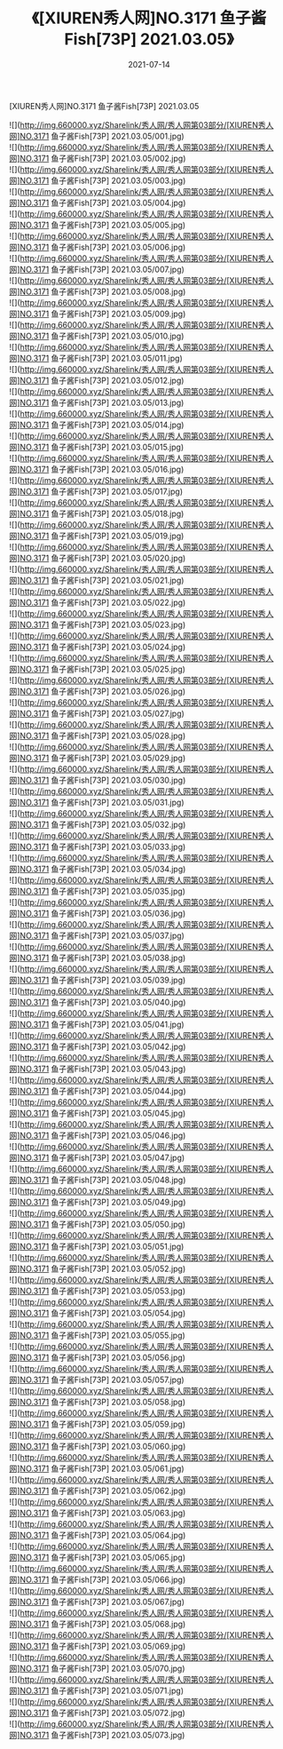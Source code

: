 ﻿---
layout: post
title:  《[XIUREN秀人网]NO.3171 鱼子酱Fish[73P] 2021.03.05》
date:   2021-07-14
img: http://img.660000.xyz/Sharelink/秀人网/秀人网第03部分/[XIUREN秀人网]NO.3171 鱼子酱Fish[73P] 2021.03.05/000.jpg
categories: [美女, 清纯, 唯美]
---

[XIUREN秀人网]NO.3171 鱼子酱Fish[73P] 2021.03.05

  ![](http://img.660000.xyz/Sharelink/秀人网/秀人网第03部分/[XIUREN秀人网]NO.3171 鱼子酱Fish[73P] 2021.03.05/001.jpg) <br> ![](http://img.660000.xyz/Sharelink/秀人网/秀人网第03部分/[XIUREN秀人网]NO.3171 鱼子酱Fish[73P] 2021.03.05/002.jpg) <br> ![](http://img.660000.xyz/Sharelink/秀人网/秀人网第03部分/[XIUREN秀人网]NO.3171 鱼子酱Fish[73P] 2021.03.05/003.jpg) <br> ![](http://img.660000.xyz/Sharelink/秀人网/秀人网第03部分/[XIUREN秀人网]NO.3171 鱼子酱Fish[73P] 2021.03.05/004.jpg) <br> ![](http://img.660000.xyz/Sharelink/秀人网/秀人网第03部分/[XIUREN秀人网]NO.3171 鱼子酱Fish[73P] 2021.03.05/005.jpg) <br> ![](http://img.660000.xyz/Sharelink/秀人网/秀人网第03部分/[XIUREN秀人网]NO.3171 鱼子酱Fish[73P] 2021.03.05/006.jpg) <br> ![](http://img.660000.xyz/Sharelink/秀人网/秀人网第03部分/[XIUREN秀人网]NO.3171 鱼子酱Fish[73P] 2021.03.05/007.jpg) <br> ![](http://img.660000.xyz/Sharelink/秀人网/秀人网第03部分/[XIUREN秀人网]NO.3171 鱼子酱Fish[73P] 2021.03.05/008.jpg) <br> ![](http://img.660000.xyz/Sharelink/秀人网/秀人网第03部分/[XIUREN秀人网]NO.3171 鱼子酱Fish[73P] 2021.03.05/009.jpg) <br> ![](http://img.660000.xyz/Sharelink/秀人网/秀人网第03部分/[XIUREN秀人网]NO.3171 鱼子酱Fish[73P] 2021.03.05/010.jpg) <br> ![](http://img.660000.xyz/Sharelink/秀人网/秀人网第03部分/[XIUREN秀人网]NO.3171 鱼子酱Fish[73P] 2021.03.05/011.jpg) <br> ![](http://img.660000.xyz/Sharelink/秀人网/秀人网第03部分/[XIUREN秀人网]NO.3171 鱼子酱Fish[73P] 2021.03.05/012.jpg) <br> ![](http://img.660000.xyz/Sharelink/秀人网/秀人网第03部分/[XIUREN秀人网]NO.3171 鱼子酱Fish[73P] 2021.03.05/013.jpg) <br> ![](http://img.660000.xyz/Sharelink/秀人网/秀人网第03部分/[XIUREN秀人网]NO.3171 鱼子酱Fish[73P] 2021.03.05/014.jpg) <br> ![](http://img.660000.xyz/Sharelink/秀人网/秀人网第03部分/[XIUREN秀人网]NO.3171 鱼子酱Fish[73P] 2021.03.05/015.jpg) <br> ![](http://img.660000.xyz/Sharelink/秀人网/秀人网第03部分/[XIUREN秀人网]NO.3171 鱼子酱Fish[73P] 2021.03.05/016.jpg) <br> ![](http://img.660000.xyz/Sharelink/秀人网/秀人网第03部分/[XIUREN秀人网]NO.3171 鱼子酱Fish[73P] 2021.03.05/017.jpg) <br> ![](http://img.660000.xyz/Sharelink/秀人网/秀人网第03部分/[XIUREN秀人网]NO.3171 鱼子酱Fish[73P] 2021.03.05/018.jpg) <br> ![](http://img.660000.xyz/Sharelink/秀人网/秀人网第03部分/[XIUREN秀人网]NO.3171 鱼子酱Fish[73P] 2021.03.05/019.jpg) <br> ![](http://img.660000.xyz/Sharelink/秀人网/秀人网第03部分/[XIUREN秀人网]NO.3171 鱼子酱Fish[73P] 2021.03.05/020.jpg) <br> ![](http://img.660000.xyz/Sharelink/秀人网/秀人网第03部分/[XIUREN秀人网]NO.3171 鱼子酱Fish[73P] 2021.03.05/021.jpg) <br> ![](http://img.660000.xyz/Sharelink/秀人网/秀人网第03部分/[XIUREN秀人网]NO.3171 鱼子酱Fish[73P] 2021.03.05/022.jpg) <br> ![](http://img.660000.xyz/Sharelink/秀人网/秀人网第03部分/[XIUREN秀人网]NO.3171 鱼子酱Fish[73P] 2021.03.05/023.jpg) <br> ![](http://img.660000.xyz/Sharelink/秀人网/秀人网第03部分/[XIUREN秀人网]NO.3171 鱼子酱Fish[73P] 2021.03.05/024.jpg) <br> ![](http://img.660000.xyz/Sharelink/秀人网/秀人网第03部分/[XIUREN秀人网]NO.3171 鱼子酱Fish[73P] 2021.03.05/025.jpg) <br> ![](http://img.660000.xyz/Sharelink/秀人网/秀人网第03部分/[XIUREN秀人网]NO.3171 鱼子酱Fish[73P] 2021.03.05/026.jpg) <br> ![](http://img.660000.xyz/Sharelink/秀人网/秀人网第03部分/[XIUREN秀人网]NO.3171 鱼子酱Fish[73P] 2021.03.05/027.jpg) <br> ![](http://img.660000.xyz/Sharelink/秀人网/秀人网第03部分/[XIUREN秀人网]NO.3171 鱼子酱Fish[73P] 2021.03.05/028.jpg) <br> ![](http://img.660000.xyz/Sharelink/秀人网/秀人网第03部分/[XIUREN秀人网]NO.3171 鱼子酱Fish[73P] 2021.03.05/029.jpg) <br> ![](http://img.660000.xyz/Sharelink/秀人网/秀人网第03部分/[XIUREN秀人网]NO.3171 鱼子酱Fish[73P] 2021.03.05/030.jpg) <br> ![](http://img.660000.xyz/Sharelink/秀人网/秀人网第03部分/[XIUREN秀人网]NO.3171 鱼子酱Fish[73P] 2021.03.05/031.jpg) <br> ![](http://img.660000.xyz/Sharelink/秀人网/秀人网第03部分/[XIUREN秀人网]NO.3171 鱼子酱Fish[73P] 2021.03.05/032.jpg) <br> ![](http://img.660000.xyz/Sharelink/秀人网/秀人网第03部分/[XIUREN秀人网]NO.3171 鱼子酱Fish[73P] 2021.03.05/033.jpg) <br> ![](http://img.660000.xyz/Sharelink/秀人网/秀人网第03部分/[XIUREN秀人网]NO.3171 鱼子酱Fish[73P] 2021.03.05/034.jpg) <br> ![](http://img.660000.xyz/Sharelink/秀人网/秀人网第03部分/[XIUREN秀人网]NO.3171 鱼子酱Fish[73P] 2021.03.05/035.jpg) <br> ![](http://img.660000.xyz/Sharelink/秀人网/秀人网第03部分/[XIUREN秀人网]NO.3171 鱼子酱Fish[73P] 2021.03.05/036.jpg) <br> ![](http://img.660000.xyz/Sharelink/秀人网/秀人网第03部分/[XIUREN秀人网]NO.3171 鱼子酱Fish[73P] 2021.03.05/037.jpg) <br> ![](http://img.660000.xyz/Sharelink/秀人网/秀人网第03部分/[XIUREN秀人网]NO.3171 鱼子酱Fish[73P] 2021.03.05/038.jpg) <br> ![](http://img.660000.xyz/Sharelink/秀人网/秀人网第03部分/[XIUREN秀人网]NO.3171 鱼子酱Fish[73P] 2021.03.05/039.jpg) <br> ![](http://img.660000.xyz/Sharelink/秀人网/秀人网第03部分/[XIUREN秀人网]NO.3171 鱼子酱Fish[73P] 2021.03.05/040.jpg) <br> ![](http://img.660000.xyz/Sharelink/秀人网/秀人网第03部分/[XIUREN秀人网]NO.3171 鱼子酱Fish[73P] 2021.03.05/041.jpg) <br> ![](http://img.660000.xyz/Sharelink/秀人网/秀人网第03部分/[XIUREN秀人网]NO.3171 鱼子酱Fish[73P] 2021.03.05/042.jpg) <br> ![](http://img.660000.xyz/Sharelink/秀人网/秀人网第03部分/[XIUREN秀人网]NO.3171 鱼子酱Fish[73P] 2021.03.05/043.jpg) <br> ![](http://img.660000.xyz/Sharelink/秀人网/秀人网第03部分/[XIUREN秀人网]NO.3171 鱼子酱Fish[73P] 2021.03.05/044.jpg) <br> ![](http://img.660000.xyz/Sharelink/秀人网/秀人网第03部分/[XIUREN秀人网]NO.3171 鱼子酱Fish[73P] 2021.03.05/045.jpg) <br> ![](http://img.660000.xyz/Sharelink/秀人网/秀人网第03部分/[XIUREN秀人网]NO.3171 鱼子酱Fish[73P] 2021.03.05/046.jpg) <br> ![](http://img.660000.xyz/Sharelink/秀人网/秀人网第03部分/[XIUREN秀人网]NO.3171 鱼子酱Fish[73P] 2021.03.05/047.jpg) <br> ![](http://img.660000.xyz/Sharelink/秀人网/秀人网第03部分/[XIUREN秀人网]NO.3171 鱼子酱Fish[73P] 2021.03.05/048.jpg) <br> ![](http://img.660000.xyz/Sharelink/秀人网/秀人网第03部分/[XIUREN秀人网]NO.3171 鱼子酱Fish[73P] 2021.03.05/049.jpg) <br> ![](http://img.660000.xyz/Sharelink/秀人网/秀人网第03部分/[XIUREN秀人网]NO.3171 鱼子酱Fish[73P] 2021.03.05/050.jpg) <br> ![](http://img.660000.xyz/Sharelink/秀人网/秀人网第03部分/[XIUREN秀人网]NO.3171 鱼子酱Fish[73P] 2021.03.05/051.jpg) <br> ![](http://img.660000.xyz/Sharelink/秀人网/秀人网第03部分/[XIUREN秀人网]NO.3171 鱼子酱Fish[73P] 2021.03.05/052.jpg) <br> ![](http://img.660000.xyz/Sharelink/秀人网/秀人网第03部分/[XIUREN秀人网]NO.3171 鱼子酱Fish[73P] 2021.03.05/053.jpg) <br> ![](http://img.660000.xyz/Sharelink/秀人网/秀人网第03部分/[XIUREN秀人网]NO.3171 鱼子酱Fish[73P] 2021.03.05/054.jpg) <br> ![](http://img.660000.xyz/Sharelink/秀人网/秀人网第03部分/[XIUREN秀人网]NO.3171 鱼子酱Fish[73P] 2021.03.05/055.jpg) <br> ![](http://img.660000.xyz/Sharelink/秀人网/秀人网第03部分/[XIUREN秀人网]NO.3171 鱼子酱Fish[73P] 2021.03.05/056.jpg) <br> ![](http://img.660000.xyz/Sharelink/秀人网/秀人网第03部分/[XIUREN秀人网]NO.3171 鱼子酱Fish[73P] 2021.03.05/057.jpg) <br> ![](http://img.660000.xyz/Sharelink/秀人网/秀人网第03部分/[XIUREN秀人网]NO.3171 鱼子酱Fish[73P] 2021.03.05/058.jpg) <br> ![](http://img.660000.xyz/Sharelink/秀人网/秀人网第03部分/[XIUREN秀人网]NO.3171 鱼子酱Fish[73P] 2021.03.05/059.jpg) <br> ![](http://img.660000.xyz/Sharelink/秀人网/秀人网第03部分/[XIUREN秀人网]NO.3171 鱼子酱Fish[73P] 2021.03.05/060.jpg) <br> ![](http://img.660000.xyz/Sharelink/秀人网/秀人网第03部分/[XIUREN秀人网]NO.3171 鱼子酱Fish[73P] 2021.03.05/061.jpg) <br> ![](http://img.660000.xyz/Sharelink/秀人网/秀人网第03部分/[XIUREN秀人网]NO.3171 鱼子酱Fish[73P] 2021.03.05/062.jpg) <br> ![](http://img.660000.xyz/Sharelink/秀人网/秀人网第03部分/[XIUREN秀人网]NO.3171 鱼子酱Fish[73P] 2021.03.05/063.jpg) <br> ![](http://img.660000.xyz/Sharelink/秀人网/秀人网第03部分/[XIUREN秀人网]NO.3171 鱼子酱Fish[73P] 2021.03.05/064.jpg) <br> ![](http://img.660000.xyz/Sharelink/秀人网/秀人网第03部分/[XIUREN秀人网]NO.3171 鱼子酱Fish[73P] 2021.03.05/065.jpg) <br> ![](http://img.660000.xyz/Sharelink/秀人网/秀人网第03部分/[XIUREN秀人网]NO.3171 鱼子酱Fish[73P] 2021.03.05/066.jpg) <br> ![](http://img.660000.xyz/Sharelink/秀人网/秀人网第03部分/[XIUREN秀人网]NO.3171 鱼子酱Fish[73P] 2021.03.05/067.jpg) <br> ![](http://img.660000.xyz/Sharelink/秀人网/秀人网第03部分/[XIUREN秀人网]NO.3171 鱼子酱Fish[73P] 2021.03.05/068.jpg) <br> ![](http://img.660000.xyz/Sharelink/秀人网/秀人网第03部分/[XIUREN秀人网]NO.3171 鱼子酱Fish[73P] 2021.03.05/069.jpg) <br> ![](http://img.660000.xyz/Sharelink/秀人网/秀人网第03部分/[XIUREN秀人网]NO.3171 鱼子酱Fish[73P] 2021.03.05/070.jpg) <br> ![](http://img.660000.xyz/Sharelink/秀人网/秀人网第03部分/[XIUREN秀人网]NO.3171 鱼子酱Fish[73P] 2021.03.05/071.jpg) <br> ![](http://img.660000.xyz/Sharelink/秀人网/秀人网第03部分/[XIUREN秀人网]NO.3171 鱼子酱Fish[73P] 2021.03.05/072.jpg) <br> ![](http://img.660000.xyz/Sharelink/秀人网/秀人网第03部分/[XIUREN秀人网]NO.3171 鱼子酱Fish[73P] 2021.03.05/073.jpg) <br>